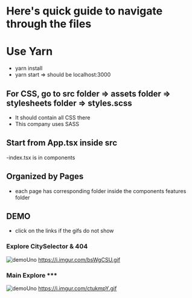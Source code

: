 # Here's quick guide to navigate through the files

# Use Yarn
- yarn install
- yarn start => should be localhost:3000


## For CSS, go to src folder => assets folder => stylesheets folder => styles.scss 
- It should contain all CSS there
- This company uses SASS

## Start from App.tsx inside src
-index.tsx is in components

## Organized by Pages
- each page has corresponding folder inside the components features folder



## DEMO 
- click on the links if the gifs do not show

### Explore CitySelector & 404 
![demoUno](https://i.imgur.com/bsWgCSU.gif)
https://i.imgur.com/bsWgCSU.gif
### Main Explore *** 
![demoUno](http://i.imgur.com/ctukmpY.gif)
https://i.imgur.com/ctukmpY.gif

